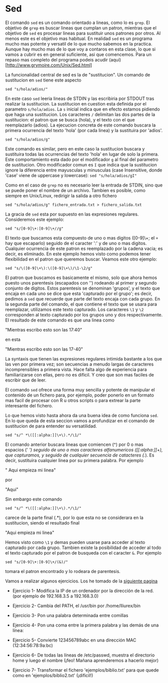 Sed
===

El comando `sed` es un comando orientado a lineas, como lo es `grep`. El
objetivo de `grep` es buscar lineas que cumplan un patron, mientras que el
objetivo de `sed` es procesar lineas para sustituir unos patrones por otros.
Al menos este es el objetivo mas habitual. En realidad `sed` es un programa
mucho mas potente y versatil de lo que mucho sabemos en la practica. Aunque hay
mucho mas de lo que voy a contaros en esta clase, lo que si vamos a cubrir es
en general suficiente, asi que comencemos. Para un repaso mas completo del
programa podeis acudir (aqui)[http://www.grymoire.com/Unix/Sed.html]

La funcionalidad central de sed es la de "sustitucion". Un comando de
sustitucion en `sed` tiene este aspecto

`sed "s/hola/adios/"`

En este caso `sed` leeria lineas de STDIN y las escribiria por STDOUT tras
realizar la sustitucion. La sustitucion en cuestion esta definida por el
parametro `s/hola/adios`. La `s` inicial indica que en efecto estamos pidiendo
que haga una sustitucion. Los caracteres `/` delimitan las dos partes de la
sustitucion: el patron que se busca (hola), y el texto con el que reemplazarlo
(adios). La ejecucion concreta de este comando buscara la primera ocurrencia
del texto 'hola' (por cada linea) y la sustituira por 'adios'.

`sed "s/hola/adios/g"`

Este comando es similar, pero en este caso la sustitucion buscara y sustituira
todas las ocurrencias del texto 'hola' en lugar de solo la primera. Este
comportamiento esta dado por el modificador `g` al final del parametro de
sustitucion.  Otro modificador comun es `I` que indica que la sustitucion
ignore la diferencia entre mayusculas y minusculas (case Insensitive, donde
'case' viene de uppercase y lowercase): `sed "s/hola/adios/gI"`

Como en el caso de `grep` no es necesario leer la entrada de STDIN, sino que se
puede poner el nombre de un archivo. Tambien es posible, como siempre en
Unix/Linux, redirigir la salida a otro fichero

`sed "s/hola/adios/g" fichero_entrada.txt > fichero_salida.txt`

La gracia de `sed` esta por supuesto en las expresiones regulares. Consideremos
este ejemplo:

`sed "s/[0-9]\+:[0-9]\+//g"`

El texto que buscamos esta compuesto de uno o mas digitos ([0-9]\\+; el `+` hay
que escaparlo) seguido de el caracter ':' y de uno o mas digitos. Cualquier
ocurrencia de este patron es reemplazado por la cadena vacia; es decir, es
eliminado. En este ejemplo hemos visto como podemos tener flexibilidad en el
patron que queremos buscar. Veamos este otro ejemplo:

`sed "s/\([0-9]\+\):\([0-9]\+\)/\1-\2/g"`

El patron que buscamos es basicamente el mismo, solo que ahora hemos puesto
unos parentesis (escapados con '\') rodeando al primer y segundo conjunto de
digitos. Estos parentesis se denominan 'grupos', y el texto que encaja en cada
uno se dice que esta 'capturado por el grupo'; es decir, pedimos a `sed` que
recuerde que parte del texto encaja con cada grupo. En la segunda parte del
comando, el que contiene el texto que se usara para reemplazar, utilizamos este
texto capturado. Los caracteres `\1` y `\2` corresponden al texto capturado por
los grupos uno y dos respectivamente. El resultado de este comando es que una
linea como

"Mientras escribo esto son las 17:40"

en esta

"Mientras escribo esto son las 17-40"

La syntaxis que tienen las expresiones regulares intimida bastante a los
que las ven por primera vez; son secuencias a menudo largas de caracteres
incomprensibles a primera vista. Hace falta algo de experiencia para 
familiarizarse con ellas, pero no es dificil. Y creo que son mas faciles
de escribir que de leer.

El comando `sed` ofrece una forma muy sencilla y potente de manipular el
contenido de un fichero para, por ejemplo, poder ponerlo en un formato mas
facil de procesar con R u otros scripts o para extrear la parte interesante del
fichero. 

Lo que hemos visto hasta ahora da una buena idea de como funciona `sed`. En lo
que queda de esta seccion vamos a profundizar en el comando de sustitucion de
para entender su versatilidad.

`sed "s/^ *\([[:alpha:]]\+\).*/\1/"`

El comando anterior buscara lineas que comiencen (^) por 0 o mas espacios ('
*') seguido de uno o mas caracteres alfanumericos ([[:alpha:]]\+), que
capturamos, y seguido de cualquier secuencia de catacteres (.*). Es decir,
sustituira cualquier linea por su primera palabra. Por ejemplo

"    Aqui empieza mi linea"

por

"Aqui"

Sin embargo este comando

`sed "s/^ *\([[:alpha:]]\+\).*/\1/"`

carece de la parte final (.*), por lo que esta no se considerara en la
sustitucion, siendo el resultado final

"Aqui empieza mi linea"

Hemos visto como `\1` y demas pueden usarse para acceder al texto capturado 
por cada grupo. Tambien existe la posibilidad de acceder al todo el
texto capturado por el patron de busqueda con el caracter `&`. Por ejemplo

`sed "s/[0-9]\+:[0-9]\+/(&)/"`

tomara el patron encontrado y lo rodeara de parentesis.


Vamos a realizar algunos ejercicios. Los he tomado de la [siguiente
pagina](http://castilloinformatica.com/wiki/index.php?title=Ejercicios_de_sed)

* Ejercicio 1- Modifica la IP de un ordenador por la dirección de la red. (por
  ejemplo de 192.168.3.5 a 192.168.3.0)

* Ejercicio 2- Cambia del PATH, el /usr/bin por /home/lliurex/bin

* Ejercicio 3- Pon una palabra determinada entre comillas

* Ejercicio 4- Pon una coma entre la primera palabra y las demás de una línea:

* Ejercicio 5- Convierte 123456789abc en una dirección MAC (12:34:56:78:9a:bc)

* Ejercicio 6- De todas las líneas de /etc/passwd, muestra el directorio home y
  luego el nombre (¡feo! Mañana aprenderemos a hacerlo mejor)

* Ejercicio 7- Transformar el fichero 'ejemplos/biblio.txt' para que quede como
  en 'ejemplos/biblio2.txt' (¡dificil!)


